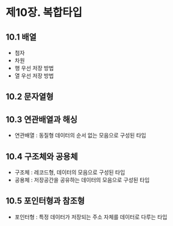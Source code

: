 # 제10장. 복합타입

## 10.1 배열
* 첨자
* 차원
* 행 우선 저장 방법
* 열 우선 저장 방법

## 10.2 문자열형

## 10.3 연관배열과 해싱
* 연관배열 : 동질형 데이터의 순서 없는 모음으로 구성된 타입

## 10.4 구조체와 공용체
* 구조체 : 레코드형, 데이터의 모음으로 구성된 타입
* 공용체 : 저장공간을 공유하는 데이터의 모음으로 구성된 타입

## 10.5 포인터형과 참조형
* 포인터형 : 특정 데이터가 저장되는 주소 자체를 데이터로 다루는 타입

